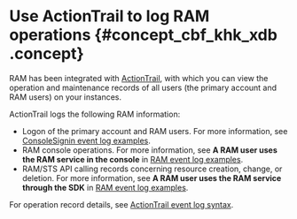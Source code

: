 # Use ActionTrail to log RAM operations {#concept_cbf_khk_xdb .concept}

RAM has been integrated with [ActionTrail](https://www.alibabacloud.com/product/actiontrail?spm=a3c0i.7911826.1097638.dnavproductsf4.5b26737bJkjHGt), with which you can view the operation and maintenance records of all users \(the primary account and RAM users\) on your instances.

ActionTrail logs the following RAM information:

-   Logon of the primary account and RAM users. For more information, see [ConsoleSignin event log examples](https://www.alibabacloud.com/help/doc-detail/28828.htm).
-   RAM console operations. For more information, see **A RAM user uses the RAM service in the console** in [RAM event log examples](https://www.alibabacloud.com/help/doc-detail/28824.htm).
-   RAM/STS API calling records concerning resource creation, change, or deletion. For more information, see **A RAM user uses the RAM service through the SDK** in [RAM event log examples](https://www.alibabacloud.com/help/doc-detail/28824.htm).

For operation record details, see [ActionTrail event log syntax](https://www.alibabacloud.com/help/doc-detail/28819.htm).

